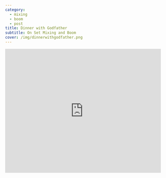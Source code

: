 ```yaml
---
category:
  - mixing
  - boom
  - post
title: Dinner with Godfather
subtitle: On Set Mixing and Boom
cover: /img/dinnerwithgodfather.png
---
```

<iframe width="100%" height="400" src="https://www.youtube.com/embed/5zqoFt6H4GY" title="YouTube Video" frameborder="0" allow="encrypted-media; " allowfullscreen></iframe>